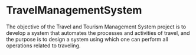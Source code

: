 # TravelManagementSystem
The objective of the Travel and Tourism Management System project is to develop a system that automates the processes and activities of travel, and the purpose is to design a system using which one can perform all operations related to traveling.
